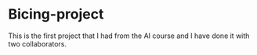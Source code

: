 # Bicing-project
This is the first project that I had from the AI course and I have done it with two collaborators.

